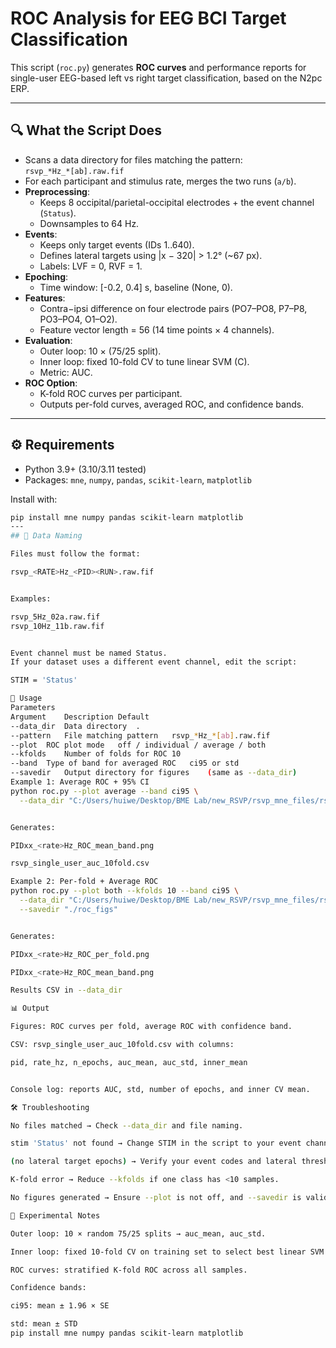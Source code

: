 # ROC Analysis for EEG BCI Target Classification

This script (`roc.py`) generates **ROC curves** and performance reports for single-user EEG-based left vs right target classification, based on the N2pc ERP.

---

## 🔍 What the Script Does
- Scans a data directory for files matching the pattern:  
  `rsvp_*Hz_*[ab].raw.fif`
- For each participant and stimulus rate, merges the two runs (`a/b`).  
- **Preprocessing**:  
  - Keeps 8 occipital/parietal-occipital electrodes + the event channel (`Status`).  
  - Downsamples to 64 Hz.  
- **Events**:  
  - Keeps only target events (IDs 1..640).  
  - Defines lateral targets using |x − 320| > 1.2° (~67 px).  
  - Labels: LVF = 0, RVF = 1.  
- **Epoching**:  
  - Time window: [-0.2, 0.4] s, baseline (None, 0).  
- **Features**:  
  - Contra−ipsi difference on four electrode pairs (PO7–PO8, P7–P8, PO3–PO4, O1–O2).  
  - Feature vector length = 56 (14 time points × 4 channels).  
- **Evaluation**:  
  - Outer loop: 10 × (75/25 split).  
  - Inner loop: fixed 10-fold CV to tune linear SVM (C).  
  - Metric: AUC.  
- **ROC Option**:  
  - K-fold ROC curves per participant.  
  - Outputs per-fold curves, averaged ROC, and confidence bands.

---

## ⚙️ Requirements
- Python 3.9+ (3.10/3.11 tested)  
- Packages: `mne`, `numpy`, `pandas`, `scikit-learn`, `matplotlib`

Install with:
```bash
pip install mne numpy pandas scikit-learn matplotlib
---
## 📂 Data Naming

Files must follow the format:

rsvp_<RATE>Hz_<PID><RUN>.raw.fif


Examples:

rsvp_5Hz_02a.raw.fif
rsvp_10Hz_11b.raw.fif


Event channel must be named Status.
If your dataset uses a different event channel, edit the script:

STIM = 'Status'

🚀 Usage
Parameters
Argument	Description	Default
--data_dir	Data directory	.
--pattern	File matching pattern	rsvp_*Hz_*[ab].raw.fif
--plot	ROC plot mode	off / individual / average / both
--kfolds	Number of folds for ROC	10
--band	Type of band for averaged ROC	ci95 or std
--savedir	Output directory for figures	(same as --data_dir)
Example 1: Average ROC + 95% CI
python roc.py --plot average --band ci95 \
  --data_dir "C:/Users/huiwe/Desktop/BME Lab/new_RSVP/rsvp_mne_files/rsvp_mne_files"


Generates:

PIDxx_<rate>Hz_ROC_mean_band.png

rsvp_single_user_auc_10fold.csv

Example 2: Per-fold + Average ROC
python roc.py --plot both --kfolds 10 --band ci95 \
  --data_dir "C:/Users/huiwe/Desktop/BME Lab/new_RSVP/rsvp_mne_files/rsvp_mne_files" \
  --savedir "./roc_figs"


Generates:

PIDxx_<rate>Hz_ROC_per_fold.png

PIDxx_<rate>Hz_ROC_mean_band.png

Results CSV in --data_dir

📊 Output

Figures: ROC curves per fold, average ROC with confidence band.

CSV: rsvp_single_user_auc_10fold.csv with columns:

pid, rate_hz, n_epochs, auc_mean, auc_std, inner_mean


Console log: reports AUC, std, number of epochs, and inner CV mean.

🛠 Troubleshooting

No files matched → Check --data_dir and file naming.

stim 'Status' not found → Change STIM in the script to your event channel.

(no lateral target epochs) → Verify your event codes and lateral threshold.

K-fold error → Reduce --kfolds if one class has <10 samples.

No figures generated → Ensure --plot is not off, and --savedir is valid.

🔬 Experimental Notes

Outer loop: 10 × random 75/25 splits → auc_mean, auc_std.

Inner loop: fixed 10-fold CV on training set to select best linear SVM (C ∈ [0.01, 0.1, 1, 10, 100]).

ROC curves: stratified K-fold ROC across all samples.

Confidence bands:

ci95: mean ± 1.96 × SE

std: mean ± STD
pip install mne numpy pandas scikit-learn matplotlib
